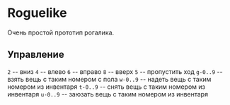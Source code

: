 # Roguelike 
Очень простой прототип рогалика. 

## Управление
`2` -- вниз 
`4` -- влево
`6` -- вправо
`8` -- вверх
`5` -- пропустить ход
`g-0..9` -- взять вещь с таким номером с пола
`w-0..9` -- надеть вещь с таким номером из инвентаря
`t-0..9` -- снять вещь с таким номером из инвентаря
`u-0..9` -- заюзать вещь с таким номером из инвентаря
